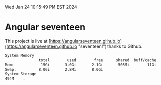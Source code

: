 Wed Jan 24 10:15:49 PM EST 2024

# Angular seventeen


This project is live at [https://angularseventeen.github.io](https://angularseventeen.github.io "seventeen!") thanks to Github.

```bash
System Memory
               total        used        free      shared  buff/cache   available
Mem:            15Gi       3.0Gi       2.1Gi       505Mi        11Gi        12Gi
Swap:          8.0Gi       2.8Mi       8.0Gi
System Storage
494M	.
